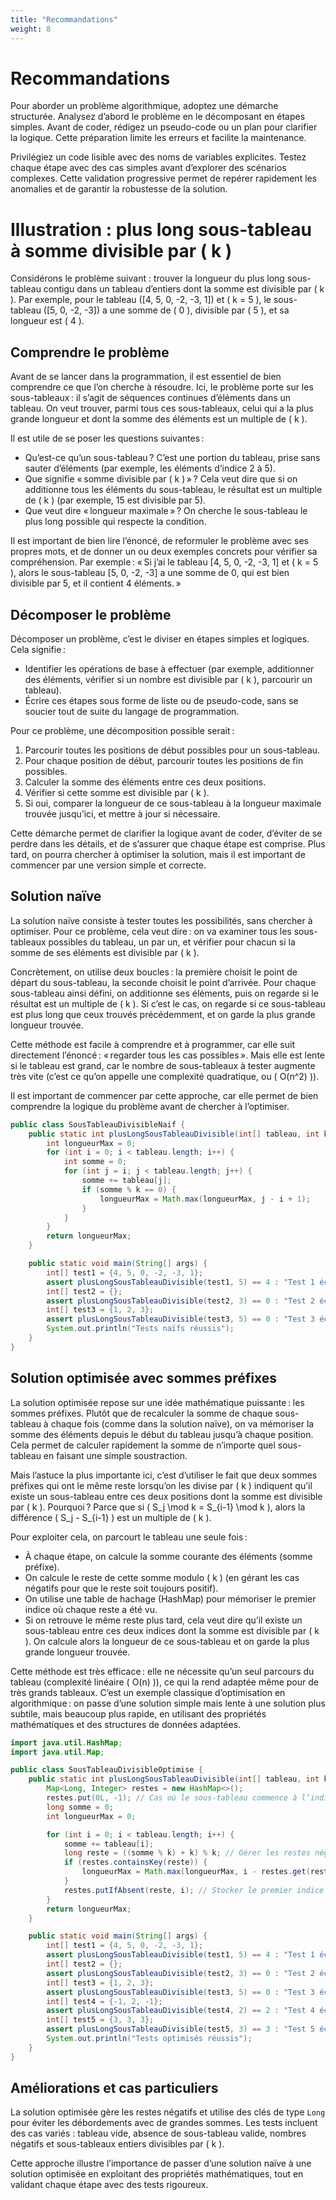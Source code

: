 ```yaml
---
title: "Recommandations"
weight: 8
---
```

# Recommandations

Pour aborder un problème algorithmique, adoptez une démarche structurée. Analysez d’abord le problème en le décomposant en étapes simples. Avant de coder, rédigez un pseudo-code ou un plan pour clarifier la logique. Cette préparation limite les erreurs et facilite la maintenance.

Privilégiez un code lisible avec des noms de variables explicites. Testez chaque étape avec des cas simples avant d’explorer des scénarios complexes. Cette validation progressive permet de repérer rapidement les anomalies et de garantir la robustesse de la solution.

# Illustration : plus long sous-tableau à somme divisible par  \( k \)

Considérons le problème suivant : trouver la longueur du plus long sous-tableau contigu dans un tableau d’entiers dont la somme est divisible par \( k \). Par exemple, pour le tableau \([4, 5, 0, -2, -3, 1]\) et \( k = 5 \), le sous-tableau \([5, 0, -2, -3]\) a une somme de \( 0 \), divisible par \( 5 \), et sa longueur est \( 4 \).

## Comprendre le problème

Avant de se lancer dans la programmation, il est essentiel de bien comprendre ce que l’on cherche à résoudre. Ici, le problème porte sur les sous-tableaux : il s’agit de séquences continues d’éléments dans un tableau. On veut trouver, parmi tous ces sous-tableaux, celui qui a la plus grande longueur et dont la somme des éléments est un multiple de \( k \).

Il est utile de se poser les questions suivantes :
- Qu’est-ce qu’un sous-tableau ? C’est une portion du tableau, prise sans sauter d’éléments (par exemple, les éléments d’indice 2 à 5).
- Que signifie « somme divisible par \( k \) » ? Cela veut dire que si on additionne tous les éléments du sous-tableau, le résultat est un multiple de \( k \) (par exemple, 15 est divisible par 5).
- Que veut dire « longueur maximale » ? On cherche le sous-tableau le plus long possible qui respecte la condition.

Il est important de bien lire l’énoncé, de reformuler le problème avec ses propres mots, et de donner un ou deux exemples concrets pour vérifier sa compréhension. Par exemple : « Si j’ai le tableau [4, 5, 0, -2, -3, 1] et \( k = 5 \), alors le sous-tableau [5, 0, -2, -3] a une somme de 0, qui est bien divisible par 5, et il contient 4 éléments. »

## Décomposer le problème

Décomposer un problème, c’est le diviser en étapes simples et logiques. Cela signifie :
- Identifier les opérations de base à effectuer (par exemple, additionner des éléments, vérifier si un nombre est divisible par \( k \), parcourir un tableau).
- Écrire ces étapes sous forme de liste ou de pseudo-code, sans se soucier tout de suite du langage de programmation.

Pour ce problème, une décomposition possible serait :
1. Parcourir toutes les positions de début possibles pour un sous-tableau.
2. Pour chaque position de début, parcourir toutes les positions de fin possibles.
3. Calculer la somme des éléments entre ces deux positions.
4. Vérifier si cette somme est divisible par \( k \).
5. Si oui, comparer la longueur de ce sous-tableau à la longueur maximale trouvée jusqu’ici, et mettre à jour si nécessaire.

Cette démarche permet de clarifier la logique avant de coder, d’éviter de se perdre dans les détails, et de s’assurer que chaque étape est comprise. Plus tard, on pourra chercher à optimiser la solution, mais il est important de commencer par une version simple et correcte.

## Solution naïve

La solution naïve consiste à tester toutes les possibilités, sans chercher à optimiser. Pour ce problème, cela veut dire : on va examiner tous les sous-tableaux possibles du tableau, un par un, et vérifier pour chacun si la somme de ses éléments est divisible par \( k \).

Concrètement, on utilise deux boucles : la première choisit le point de départ du sous-tableau, la seconde choisit le point d’arrivée. Pour chaque sous-tableau ainsi défini, on additionne ses éléments, puis on regarde si le résultat est un multiple de \( k \). Si c’est le cas, on regarde si ce sous-tableau est plus long que ceux trouvés précédemment, et on garde la plus grande longueur trouvée.

Cette méthode est facile à comprendre et à programmer, car elle suit directement l’énoncé : « regarder tous les cas possibles ». Mais elle est lente si le tableau est grand, car le nombre de sous-tableaux à tester augmente très vite (c’est ce qu’on appelle une complexité quadratique, ou \( O(n^2) \)).

Il est important de commencer par cette approche, car elle permet de bien comprendre la logique du problème avant de chercher à l’optimiser.

```java  {style=github}
public class SousTableauDivisibleNaif {
    public static int plusLongSousTableauDivisible(int[] tableau, int k) {
        int longueurMax = 0;
        for (int i = 0; i < tableau.length; i++) {
            int somme = 0;
            for (int j = i; j < tableau.length; j++) {
                somme += tableau[j];
                if (somme % k == 0) {
                    longueurMax = Math.max(longueurMax, j - i + 1);
                }
            }
        }
        return longueurMax;
    }

    public static void main(String[] args) {
        int[] test1 = {4, 5, 0, -2, -3, 1};
        assert plusLongSousTableauDivisible(test1, 5) == 4 : "Test 1 échoué";
        int[] test2 = {};
        assert plusLongSousTableauDivisible(test2, 3) == 0 : "Test 2 échoué";
        int[] test3 = {1, 2, 3};
        assert plusLongSousTableauDivisible(test3, 5) == 0 : "Test 3 échoué";
        System.out.println("Tests naïfs réussis");
    }
}
```

## Solution optimisée avec sommes préfixes

La solution optimisée repose sur une idée mathématique puissante : les sommes préfixes. Plutôt que de recalculer la somme de chaque sous-tableau à chaque fois (comme dans la solution naïve), on va mémoriser la somme des éléments depuis le début du tableau jusqu’à chaque position. Cela permet de calculer rapidement la somme de n’importe quel sous-tableau en faisant une simple soustraction.

Mais l’astuce la plus importante ici, c’est d’utiliser le fait que deux sommes préfixes qui ont le même reste lorsqu’on les divise par \( k \) indiquent qu’il existe un sous-tableau entre ces deux positions dont la somme est divisible par \( k \). Pourquoi ? Parce que si \( S_j \mod k = S_{i-1} \mod k \), alors la différence \( S_j - S_{i-1} \) est un multiple de \( k \).

Pour exploiter cela, on parcourt le tableau une seule fois :
- À chaque étape, on calcule la somme courante des éléments (somme préfixe).
- On calcule le reste de cette somme modulo \( k \) (en gérant les cas négatifs pour que le reste soit toujours positif).
- On utilise une table de hachage (HashMap) pour mémoriser le premier indice où chaque reste a été vu.
- Si on retrouve le même reste plus tard, cela veut dire qu’il existe un sous-tableau entre ces deux indices dont la somme est divisible par \( k \). On calcule alors la longueur de ce sous-tableau et on garde la plus grande longueur trouvée.

Cette méthode est très efficace : elle ne nécessite qu’un seul parcours du tableau (complexité linéaire \( O(n) \)), ce qui la rend adaptée même pour de très grands tableaux. C’est un exemple classique d’optimisation en algorithmique : on passe d’une solution simple mais lente à une solution plus subtile, mais beaucoup plus rapide, en utilisant des propriétés mathématiques et des structures de données adaptées.

```java {style=github}
import java.util.HashMap;
import java.util.Map;

public class SousTableauDivisibleOptimise {
    public static int plusLongSousTableauDivisible(int[] tableau, int k) {
        Map<Long, Integer> restes = new HashMap<>();
        restes.put(0L, -1); // Cas où le sous-tableau commence à l’indice 0
        long somme = 0;
        int longueurMax = 0;

        for (int i = 0; i < tableau.length; i++) {
            somme += tableau[i];
            long reste = ((somme % k) + k) % k; // Gérer les restes négatifs
            if (restes.containsKey(reste)) {
                longueurMax = Math.max(longueurMax, i - restes.get(reste));
            }
            restes.putIfAbsent(reste, i); // Stocker le premier indice du reste
        }
        return longueurMax;
    }

    public static void main(String[] args) {
        int[] test1 = {4, 5, 0, -2, -3, 1};
        assert plusLongSousTableauDivisible(test1, 5) == 4 : "Test 1 échoué";
        int[] test2 = {};
        assert plusLongSousTableauDivisible(test2, 3) == 0 : "Test 2 échoué";
        int[] test3 = {1, 2, 3};
        assert plusLongSousTableauDivisible(test3, 5) == 0 : "Test 3 échoué";
        int[] test4 = {-1, 2, -1};
        assert plusLongSousTableauDivisible(test4, 2) == 2 : "Test 4 échoué";
        int[] test5 = {3, 3, 3};
        assert plusLongSousTableauDivisible(test5, 3) == 3 : "Test 5 échoué";
        System.out.println("Tests optimisés réussis");
    }
}
```

## Améliorations et cas particuliers

La solution optimisée gère les restes négatifs et utilise des clés de type `Long` pour éviter les débordements avec de grandes sommes. Les tests incluent des cas variés : tableau vide, absence de sous-tableau valide, nombres négatifs et sous-tableaux entiers divisibles par \( k \). 

Cette approche illustre l’importance de passer d’une solution naïve à une solution optimisée en exploitant des propriétés mathématiques, tout en validant chaque étape avec des tests rigoureux.
